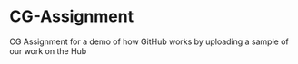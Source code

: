 # CG-Assignment
CG Assignment for a demo of how GitHub works by uploading a sample of our work on the Hub
